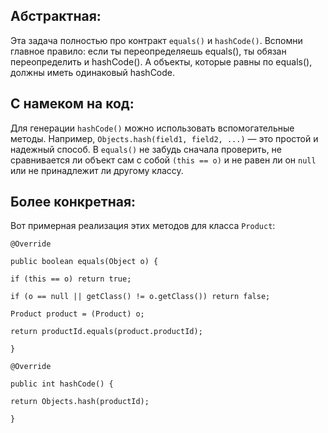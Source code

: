 ## Абстрактная: 
Эта задача полностью про контракт `equals()` и `hashCode()`. Вспомни главное правило: если ты переопределяешь equals(), ты обязан переопределить и hashCode(). А объекты, которые равны по equals(), должны иметь одинаковый hashCode.

## С намеком на код: 
Для генерации `hashCode()` можно использовать вспомогательные методы. Например, `Objects.hash(field1, field2, ...)` — это простой и надежный способ. В `equals()` не забудь сначала проверить, не сравнивается ли объект сам с собой `(this == o)` и не равен ли он `null` или не принадлежит ли другому классу.

## Более конкретная: 
Вот примерная реализация этих методов для класса `Product`:

`@Override`

`public boolean equals(Object o) {`

`if (this == o) return true;`

`if (o == null || getClass() != o.getClass()) return false;`

`Product product = (Product) o;`

`return productId.equals(product.productId);`

`}`

`@Override`

`public int hashCode() {`

`return Objects.hash(productId);`

`}`